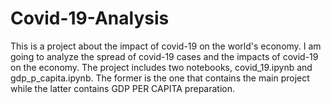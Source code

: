 # Covid-19-Analysis
This is a project about the impact of covid-19 on the world's economy. I am going to analyze the spread of covid-19 cases and the impacts of covid-19 on the economy.
The project includes two notebooks, covid_19.ipynb and gdp_p_capita.ipynb. The former is the one that contains the main project while the latter contains GDP PER CAPITA preparation.
